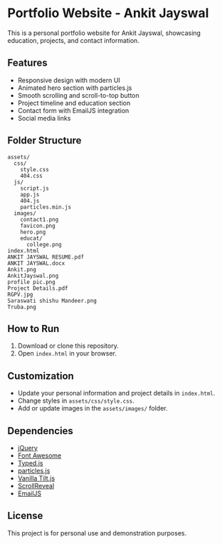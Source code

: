# Portfolio Website - Ankit Jayswal

This is a personal portfolio website for Ankit Jayswal, showcasing education, projects, and contact information.

## Features

- Responsive design with modern UI
- Animated hero section with particles.js
- Smooth scrolling and scroll-to-top button
- Project timeline and education section
- Contact form with EmailJS integration
- Social media links

## Folder Structure

```
assets/
  css/
    style.css
    404.css
  js/
    script.js
    app.js
    404.js
    particles.min.js
  images/
    contact1.png
    favicon.png
    hero.png
    educat/
      college.png
index.html
ANKIT JAYSWAL RESUME.pdf
ANKIT JAYSWAL.docx
Ankit.png
AnkitJayswal.png
profile pic.png
Project Details.pdf
RGPV.jpg
Saraswati shishu Mandeer.png
Truba.png
```

## How to Run

1. Download or clone this repository.
2. Open `index.html` in your browser.

## Customization

- Update your personal information and project details in `index.html`.
- Change styles in `assets/css/style.css`.
- Add or update images in the `assets/images/` folder.

## Dependencies

- [jQuery](https://jquery.com/)
- [Font Awesome](https://fontawesome.com/)
- [Typed.js](https://github.com/mattboldt/typed.js/)
- [particles.js](https://vincentgarreau.com/particles.js/)
- [Vanilla Tilt.js](https://micku7zu.github.io/vanilla-tilt.js/)
- [ScrollReveal](https://scrollrevealjs.org/)
- [EmailJS](https://www.emailjs.com/)

## License

This project is for personal use and demonstration purposes.
